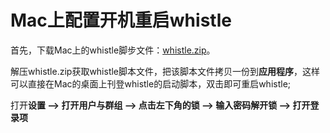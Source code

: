 # Mac上配置开机重启whistle
首先，下载Mac上的whistle脚步文件：[whistle.zip](https://github.com/avwo/whistle/raw/avenwu/assets/launcher/mac/whistle.zip)。

解压whistle.zip获取whistle脚本文件，把该脚本文件拷贝一份到**应用程序**，这样可以直接在Mac的桌面上刊登whistle的启动脚本，双击即可重启whistle;

打开**设置 --> 打开用户与群组 --> 点击左下角的锁 --> 输入密码解开锁 --> 打开登录项**

